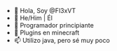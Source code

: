 - 👋 Hola, Soy @Fl3xVT
- 👀 He/Him | Él
- 🌱 Programador principiante
- 💞️ Plugins en minecraft
- 📫 Utilizo java, pero sé muy poco

<!---
Hola
--->
